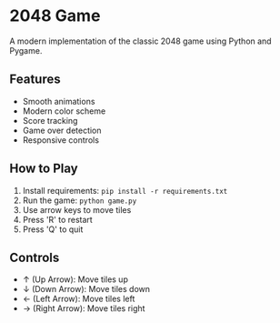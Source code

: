 # 2048 Game

A modern implementation of the classic 2048 game using Python and Pygame.

## Features
- Smooth animations
- Modern color scheme
- Score tracking
- Game over detection
- Responsive controls

## How to Play
1. Install requirements: `pip install -r requirements.txt`
2. Run the game: `python game.py`
3. Use arrow keys to move tiles
4. Press 'R' to restart
5. Press 'Q' to quit

## Controls
- ↑ (Up Arrow): Move tiles up
- ↓ (Down Arrow): Move tiles down
- ← (Left Arrow): Move tiles left
- → (Right Arrow): Move tiles right
